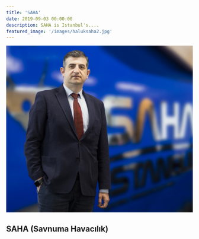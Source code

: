 ```yaml
---
title: 'SAHA'
date: 2019-09-03 00:00:00
description: SAHA is Istanbul's....
featured_image: '/images/haluksaha2.jpg'
---
```


![](/images/haluksaha2.jpg)

## SAHA (Savnuma Havacılık)
